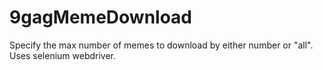 # 9gagMemeDownload

Specify the max number of memes to download by either number or "all".<br />
Uses selenium webdriver.
